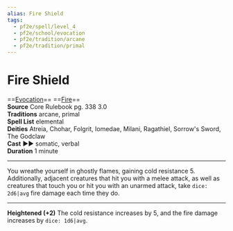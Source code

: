 ```yaml
---
alias: Fire Shield
tags:
  - pf2e/spell/level_4
  - pf2e/school/evocation
  - pf2e/tradition/arcane
  - pf2e/tradition/primal
---
```


# Fire Shield

==[Evocation](Evocation.md)== ==[Fire](Fire.md)==  
__Source__ Core Rulebook pg. 338 3.0  
**Traditions** arcane, primal  
**Spell List** elemental  
**Deities** Atreia, Chohar, Folgrit, Iomedae, Milani, Ragathiel, Sorrow's Sword, The Godclaw  
**Cast** ►► somatic, verbal  
**Duration** 1 minute

---

You wreathe yourself in ghostly flames, gaining cold resistance 5. Additionally, adjacent creatures that hit you with a melee attack, as well as creatures that touch you or hit you with an unarmed attack, take `dice: 2d6|avg` fire damage each time they do.

<hr>

**Heightened (+2)** The cold resistance increases by 5, and the fire damage increases by `dice: 1d6|avg`.
